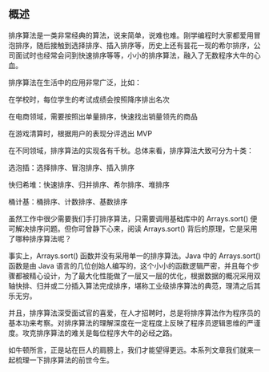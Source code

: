 ## 概述

排序算法是一类非常经典的算法，说来简单，说难也难。刚学编程时大家都爱用冒泡排序，随后接触到选择排序、插入排序等，历史上还有昙花一现的希尔排序，公司面试时也经常会问到快速排序等等，小小的排序算法，融入了无数程序大牛的心血。



排序算法在生活中的应用非常广泛，比如：



在学校时，每位学生的考试成绩会按照降序排出名次

在电商领域，需要按照出单量排序，快速找出销量领先的商品

在游戏清算时，根据用户的表现分评选出 MVP

在不同领域，排序算法的实现各有千秋。总体来看，排序算法大致可分为十类：



选泡插：选择排序、冒泡排序、插入排序

快归希堆：快速排序、归并排序、希尔排序、堆排序

桶计基：桶排序、计数排序、基数排序

虽然工作中很少需要我们手打排序算法，只需要调用基础库中的 Arrays.sort() 便可解决排序问题。但你可曾静下心来，阅读 Arrays.sort() 背后的原理，它是采用了哪种排序算法呢？



事实上，Arrays.sort() 函数并没有采用单一的排序算法。Java 中的 Arrays.sort() 函数是由 Java 语言的几位创始人编写的，这个小小的函数逻辑严密，并且每个步骤都被精心设计，为了最大化性能做了一层又一层的优化，根据数据的概况采用双轴快排、归并或二分插入算法完成排序，堪称工业级排序算法的典范，理清之后其乐无穷。



并且，排序算法深受面试官的喜爱，在人才招聘时，总是将排序算法作为程序员的基本功来考察。对排序算法的理解深度在一定程度上反映了程序员逻辑思维的严谨度。攻克排序算法的难关是每位程序大牛的必经之路。



如牛顿所言，正是站在巨人的肩膀上，我们才能望得更远。本系列文章我们就来一起梳理一下排序算法的前世今生。